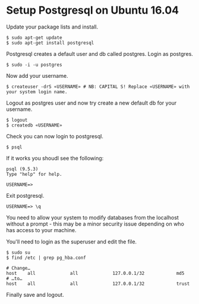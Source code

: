# Setup Postgresql on Ubuntu 16.04

Update your package lists and install.

```
$ sudo apt-get update
$ sudo apt-get install postgresql
```
Postgresql creates a default user and db called postgres. Login as postgres.

```
$ sudo -i -u postgres
```

Now add your username.
```
$ createuser -drS «USERNAME» # NB: CAPITAL S! Replace «USERNAME» with your system login name.
```
Logout as postgres user and now try create a new default db for your username.

```
$ logout
$ createdb «USERNAME»
```
Check you can now login to postgresql.

```
$ psql

```
If it works you shoudl see the following:

```
psql (9.5.3)
Type "help" for help.

USERNAME=>
```
Exit postgresql.

```
USERNAME=> \q
```

You need to allow your system to modify databases from the localhost without a prompt - this may be a minor security issue depending on who has access to your machine.

You'll need to login as the superuser and edit the file.

```
$ sudo su
$ find /etc | grep pg_hba.conf
```

```
# Change…
host    all             all             127.0.0.1/32            md5
# …to…
host    all             all             127.0.0.1/32            trust
```

Finally save and logout.
